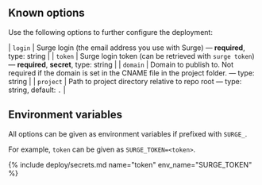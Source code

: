 ## Known options

Use the following options to further configure the deployment:

| `login` | Surge login (the email address you use with Surge) &mdash; **required**, type: string |
| `token` | Surge login token (can be retrieved with `surge token`) &mdash; **required**, **secret**, type: string |
| `domain` | Domain to publish to. Not required if the domain is set in the CNAME file in the project folder. &mdash; type: string |
| `project` | Path to project directory relative to repo root &mdash; type: string, default: `.` |

## Environment variables

All options can be given as environment variables if prefixed with `SURGE_`.

For example, `token` can be given as `SURGE_TOKEN=<token>`.

{% include deploy/secrets.md name="token" env_name="SURGE_TOKEN" %}